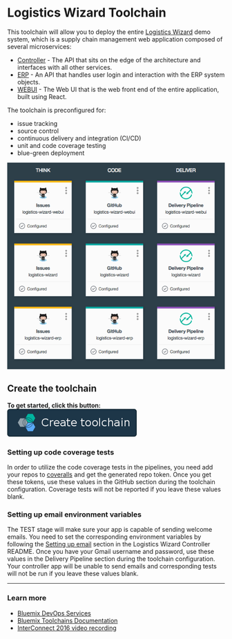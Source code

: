 # Logistics Wizard Toolchain

This toolchain will allow you to deploy the entire [Logistics Wizard](https://github.com/IBM-Bluemix/logistics-wizard) demo system, which is a supply chain management web application composed of several microservices:  
- [Controller][github_controller_url] - The API that sits on the edge of the architecture and interfaces with all other services.  
- [ERP][github_erp_url] - An API that handles user login and interaction with the ERP system objects.  
- [WEBUI][github_webui_url] - The Web UI that is the web front end of the entire application, built using React.

The toolchain is preconfigured for:

- issue tracking
- source control
- continuous delivery and integration (CI/CD)
- unit and code coverage testing
- blue-green deployment

![Toolchain template steps](./.bluemix/toolchain.png)

## Create the toolchain

**To get started, click this button:**  
[![Deploy To Bluemix](./.bluemix/create_toolchain_button.png)](https://new-console.ng.bluemix.net/devops/setup/deploy/?repository=https%3A//github.com//IBM-Bluemix/logistics-wizard-toolchain.git)

### Setting up code coverage tests

In order to utilize the code coverage tests in the pipelines, you need add your repos to [coveralls][coveralls_url] and get the generated repo token. Once you get these tokens, use these values in the GitHub section during the toolchain configuration. Coverage tests will not be reported if you leave these values blank.

### Setting up email environment variables

The TEST stage will make sure your app is capable of sending welcome emails. You need to set the corresponding environment variables by following the [Setting up email][email_instructions_url] section in the Logistics Wizard Controller README. Once you have your Gmail username and password, use these values in the Delivery Pipeline section during the toolchain configuration. Your controller app will be unable to send emails and corresponding tests will not be run if you leave these values blank.

---
### Learn more

* [Bluemix DevOps Services][bluemix_devops_url]
* [Bluemix Toolchains Documentation][toolchains_overview_url]
* [InterConnect 2016 video recording][toolchains_interconnect_video_url]

<!--Links-->
[bluemix_devops_url]: https://new-console.ng.bluemix.net/devops
[github_controller_url]: https://github.com/IBM-Bluemix/logistics-wizard-controller
[github_erp_url]: https://github.com/IBM-Bluemix/logistics-wizard-erp
[github_webui_url]: https://github.com/IBM-Bluemix/logistics-wizard-webui
[coveralls_url]: https://coveralls.io/
[email_instructions_url]: https://github.com/IBM-Bluemix/logistics-wizard-controller#setting-up-email
[toolchains_overview_url]: https://new-console.ng.bluemix.net/docs/toolchains/toolchains_overview.html
[toolchains_interconnect_video_url]: https://vimeo.com/156126035/8b04b8878a
